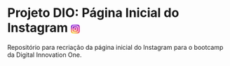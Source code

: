 # Projeto DIO: Página Inicial do Instagram <img align="center" alt="angular" height="20" width="20" src="https://raw.githubusercontent.com/wle8300/instagram-logo/874dffb6fe7e064ae524959b47dae15d6ffcf224/logo.svg" style="max-width:100%;">
Repositório para recriação da página inicial do Instagram para o bootcamp da Digital Innovation One.
